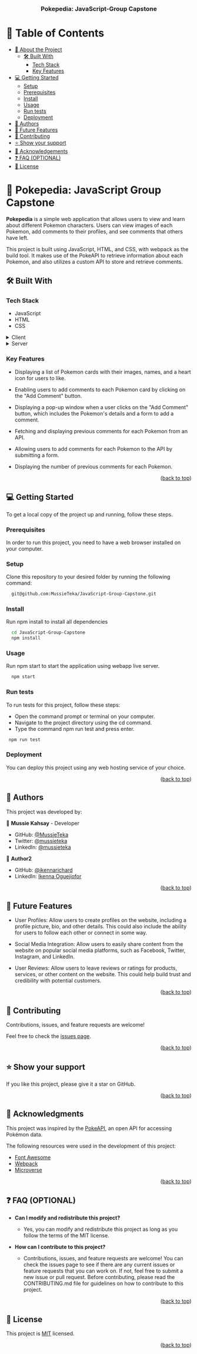 <a name="readme-top"></a>

<div align="center">
 
  <h3><b>Pokepedia: JavaScript-Group Capstone</b></h3>

</div>

# 📗 Table of Contents

- [📖 About the Project](#about-project)
  - [🛠 Built With](#built-with)
    - [Tech Stack](#tech-stack)
    - [Key Features](#key-features)
- [💻 Getting Started](#getting-started)
  - [Setup](#setup)
  - [Prerequisites](#prerequisites)
  - [Install](#install)
  - [Usage](#usage)
  - [Run tests](#run-tests)
  - [Deployment](#deployment)
- [👥 Authors](#authors)
- [🔭 Future Features](#future-features)
- [🤝 Contributing](#contributing)
- [⭐️ Show your support](#support)
- [🙏 Acknowledgements](#acknowledgements)
- [❓ FAQ (OPTIONAL)](#faq)
- [📝 License](#license)

# 📖 Pokepedia: JavaScript Group Capstone <a name="about-project"></a>

**Pokepedia** is a simple web application that allows users to view and learn about different Pokemon characters. Users can view images of each Pokemon, add comments to their profiles, and see comments that others have left.

This project is built using JavaScript, HTML, and CSS, with webpack as the build tool. It makes use of the PokeAPI to retrieve information about each Pokemon, and also utilizes a custom API to store and retrieve comments.

## 🛠 Built With <a name="built-with"></a>

### Tech Stack <a name="tech-stack"></a>

- JavaScript
- HTML
- CSS

<details>
  <summary>Client</summary>
  <ul>
    <li><a href="https://developer.mozilla.org/en-US/docs/Web/JavaScript">JavaScript</a></li>
    <li><a href="https://developer.mozilla.org/en-US/docs/Web/HTML">HTML</a></li>
    <li><a href="https://developer.mozilla.org/en-US/docs/Web/CSS">CSS</a></li>
  </ul>
</details>

<details>
  <summary>Server</summary>
  <ul>
    <li><a href="https://expressjs.com/">Express.js</a></li>
  </ul>
</details>

### Key Features <a name="key-features"></a>

- Displaying a list of Pokemon cards with their images, names, and a heart icon for users to like.

- Enabling users to add comments to each Pokemon card by clicking on the "Add Comment" button.

- Displaying a pop-up window when a user clicks on the "Add Comment" button, which includes the Pokemon's details and a form to add a comment.

- Fetching and displaying previous comments for each Pokemon from an API.

- Allowing users to add comments for each Pokemon to the API by submitting a form.

- Displaying the number of previous comments for each Pokemon.

<p align="right">(<a href="#readme-top">back to top</a>)</p>

## 💻 Getting Started <a name="getting-started"></a>

To get a local copy of the project up and running, follow these steps.

### Prerequisites

In order to run this project, you need to have a web browser installed on your computer.

### Setup

Clone this repository to your desired folder by running the following command:

```sh
  git@github.com:MussieTeka/JavaScript-Group-Capstone.git
```

### Install

Run npm install to install all dependencies

```sh
  cd JavaScript-Group-Capstone
  npm install
```

### Usage

Run npm start to start the application using webapp live server.

```sh
  npm start

```

### Run tests

To run tests for this project, follow these steps:

- Open the command prompt or terminal on your computer.
- Navigate to the project directory using the cd command.
- Type the command npm run test and press enter.

```sh
 npm run test
```

### Deployment

You can deploy this project using any web hosting service of your choice.

<p align="right">(<a href="#readme-top">back to top</a>)</p>

## 👥 Authors <a name="authors"></a>

This project was developed by:

👤 **Mussie Kahsay** - Developer

- GitHub: [@MussieTeka](https://github.com/MussieTeka)
- Twitter: [@mussieteka](https://twitter.com/mussieteka)
- LinkedIn: [@mussieteka](https://linkedin.com/in/mussieteka)

👤 **Author2**

- GitHub: [@ikennarichard](https://github.com/ikennarichard)
- LinkedIn: [Ikenna Oguejiofor](https://www.linkedin.com/in/ikenna-oguejiofor-38076a237)

<p align="right">(<a href="#readme-top">back to top</a>)</p>

## 🔭 Future Features <a name="future-features"></a>

- User Profiles: Allow users to create profiles on the website, including a profile picture, bio, and other details. This could also include the ability for users to follow each other or connect in some way.

- Social Media Integration: Allow users to easily share content from the website on popular social media platforms, such as Facebook, Twitter, Instagram, and LinkedIn.

- User Reviews: Allow users to leave reviews or ratings for products, services, or other content on the website. This could help build trust and credibility with potential customers.

<p align="right">(<a href="#readme-top">back to top</a>)</p>

## 🤝 Contributing <a name="contributing"></a>

Contributions, issues, and feature requests are welcome!

Feel free to check the [issues page](../../issues/).

<p align="right">(<a href="#readme-top">back to top</a>)</p>

## ⭐️ Show your support <a name="support"></a>

If you like this project, please give it a star on GitHub.

<p align="right">(<a href="#readme-top">back to top</a>)</p>

## 🙏 Acknowledgments <a name="acknowledgements"></a>

This project was inspired by the [PokeAPI](https://pokeapi.co/), an open API for accessing Pokémon data.

The following resources were used in the development of this project:

- [Font Awesome](https://fontawesome.com/)
- [Webpack](https://webpack.js.org/)
- [Microverse](https://www.microverse.org/)

<p align="right">(<a href="#readme-top">back to top</a>)</p>

<!-- FAQ (optional) -->

## ❓ FAQ (OPTIONAL) <a name="faq"></a>

- **Can I modify and redistribute this project?**

  - Yes, you can modify and redistribute this project as long as you follow the terms of the MIT license.

- **How can I contribute to this project?**

  - Contributions, issues, and feature requests are welcome! You can check the issues page to see if there are any current issues or feature requests that you can work on. If not, feel free to submit a new issue or pull request. Before contributing, please read the CONTRIBUTING.md file for guidelines on how to contribute to this project.

<p align="right">(<a href="#readme-top">back to top</a>)</p>

<!-- LICENSE -->

## 📝 License <a name="license"></a>

This project is [MIT](./LICENSE) licensed.

<p align="right">(<a href="#readme-top">back to top</a>)</p>
